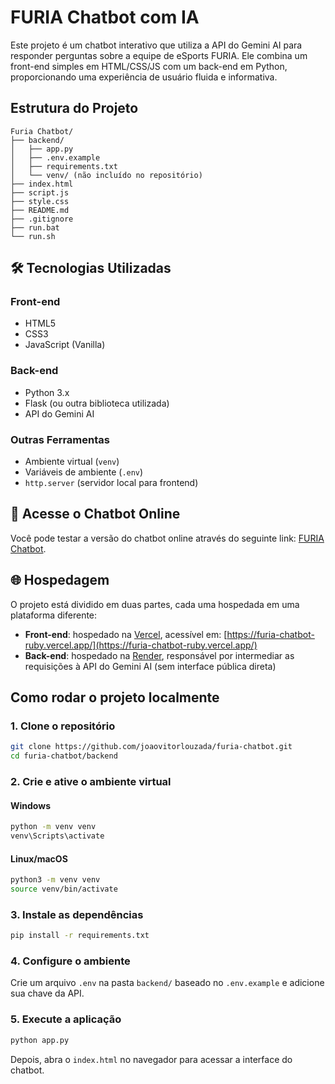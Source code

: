 
# FURIA Chatbot com IA

Este projeto é um chatbot interativo que utiliza a API do Gemini AI para responder perguntas sobre a equipe de eSports FURIA. Ele combina um front-end simples em HTML/CSS/JS com um back-end em Python, proporcionando uma experiência de usuário fluida e informativa.

## Estrutura do Projeto

```
Furia Chatbot/
├── backend/
│   ├── app.py
│   ├── .env.example
│   ├── requirements.txt
│   └── venv/ (não incluído no repositório)
├── index.html
├── script.js
├── style.css
├── README.md
├── .gitignore
├── run.bat
└── run.sh
```

## 🛠️ Tecnologias Utilizadas

### Front-end
- HTML5
- CSS3
- JavaScript (Vanilla)

### Back-end
- Python 3.x
- Flask (ou outra biblioteca utilizada)
- API do Gemini AI

### Outras Ferramentas
- Ambiente virtual (`venv`)
- Variáveis de ambiente (`.env`)
- `http.server` (servidor local para frontend)

## 🚀 Acesse o Chatbot Online

Você pode testar a versão do chatbot online através do seguinte link: [FURIA Chatbot](https://furia-chatbot-ruby.vercel.app/).

## 🌐 Hospedagem

O projeto está dividido em duas partes, cada uma hospedada em uma plataforma diferente:

- **Front-end**: hospedado na [Vercel](https://vercel.com), acessível em: [https://furia-chatbot-ruby.vercel.app/](https://furia-chatbot-ruby.vercel.app/)
- **Back-end**: hospedado na [Render](https://render.com), responsável por intermediar as requisições à API do Gemini AI (sem interface pública direta)

## Como rodar o projeto localmente 

### 1. Clone o repositório
```bash
git clone https://github.com/joaovitorlouzada/furia-chatbot.git
cd furia-chatbot/backend
```

### 2. Crie e ative o ambiente virtual

#### Windows
```bash
python -m venv venv
venv\Scripts\activate
```

#### Linux/macOS
```bash
python3 -m venv venv
source venv/bin/activate
```

### 3. Instale as dependências
```bash
pip install -r requirements.txt
```

### 4. Configure o ambiente
Crie um arquivo `.env` na pasta `backend/` baseado no `.env.example` e adicione sua chave da API.

### 5. Execute a aplicação
```bash
python app.py
```

Depois, abra o `index.html` no navegador para acessar a interface do chatbot.




